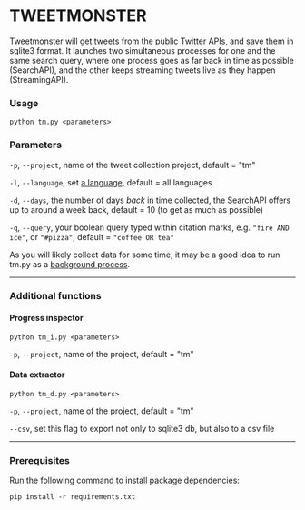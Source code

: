 # TWEETMONSTER

Tweetmonster will get tweets from the public Twitter APIs, and save them in sqlite3 format. It launches two simultaneous processes for one and the same search query, where one process goes as far back in time as possible (SearchAPI), and the other keeps streaming tweets live as they happen (StreamingAPI).


### Usage

```
python tm.py <parameters>
```

### Parameters

`-p`, `--project`, name of the tweet collection project, default = "tm"

`-l`, `--language`, set [a language](https://developer.twitter.com/en/docs/twitter-for-websites/twitter-for-websites-supported-languages/overview), default = all languages

`-d`, `--days`, the number of days _back_ in time collected, the SearchAPI offers up to around a week back, default = 10 (to get as much as possible) 

`-q`, `--query`, your boolean query typed within citation marks, e.g. `"fire AND ice"`, or `"#pizza"`, default = `"coffee OR tea"`


As you will likely collect data for some time, it may be a good idea to run tm.py as a [background process](https://kb.iu.edu/d/afnz).


---
### Additional functions
#### Progress inspector
```
python tm_i.py <parameters>
```

`-p`, `--project`, name of the project, default = "tm"
#### Data extractor

```
python tm_d.py <parameters>
```

`-p`, `--project`, name of the project, default = "tm"

`--csv`, set this flag to export not only to sqlite3 db, but also to a csv file

---

### Prerequisites

Run the following command to install package dependencies:

```
pip install -r requirements.txt
```

